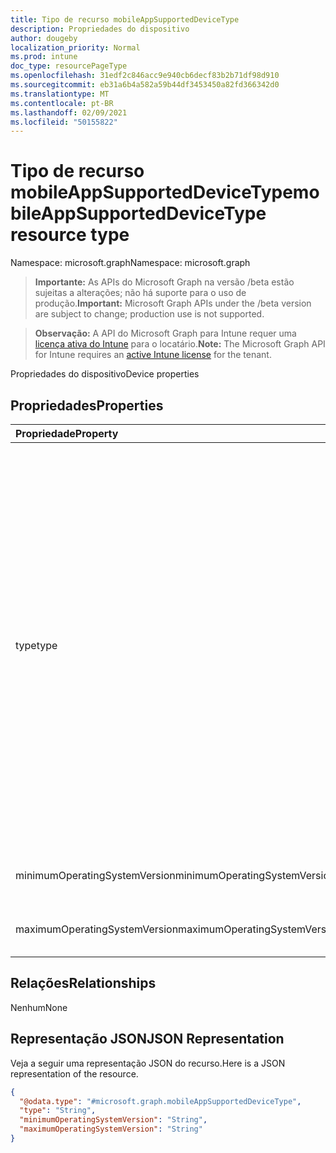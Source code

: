 ```yaml
---
title: Tipo de recurso mobileAppSupportedDeviceType
description: Propriedades do dispositivo
author: dougeby
localization_priority: Normal
ms.prod: intune
doc_type: resourcePageType
ms.openlocfilehash: 31edf2c846acc9e940cb6decf83b2b71df98d910
ms.sourcegitcommit: eb31a6b4a582a59b44df3453450a82fd366342d0
ms.translationtype: MT
ms.contentlocale: pt-BR
ms.lasthandoff: 02/09/2021
ms.locfileid: "50155822"
---
```

# <a name="mobileappsupporteddevicetype-resource-type"></a><span data-ttu-id="9640e-103">Tipo de recurso mobileAppSupportedDeviceType</span><span class="sxs-lookup"><span data-stu-id="9640e-103">mobileAppSupportedDeviceType resource type</span></span>

<span data-ttu-id="9640e-104">Namespace: microsoft.graph</span><span class="sxs-lookup"><span data-stu-id="9640e-104">Namespace: microsoft.graph</span></span>

> <span data-ttu-id="9640e-105">**Importante:** As APIs do Microsoft Graph na versão /beta estão sujeitas a alterações; não há suporte para o uso de produção.</span><span class="sxs-lookup"><span data-stu-id="9640e-105">**Important:** Microsoft Graph APIs under the /beta version are subject to change; production use is not supported.</span></span>

> <span data-ttu-id="9640e-106">**Observação:** A API do Microsoft Graph para Intune requer uma [licença ativa do Intune](https://go.microsoft.com/fwlink/?linkid=839381) para o locatário.</span><span class="sxs-lookup"><span data-stu-id="9640e-106">**Note:** The Microsoft Graph API for Intune requires an [active Intune license](https://go.microsoft.com/fwlink/?linkid=839381) for the tenant.</span></span>

<span data-ttu-id="9640e-107">Propriedades do dispositivo</span><span class="sxs-lookup"><span data-stu-id="9640e-107">Device properties</span></span>

## <a name="properties"></a><span data-ttu-id="9640e-108">Propriedades</span><span class="sxs-lookup"><span data-stu-id="9640e-108">Properties</span></span>
|<span data-ttu-id="9640e-109">Propriedade</span><span class="sxs-lookup"><span data-stu-id="9640e-109">Property</span></span>|<span data-ttu-id="9640e-110">Tipo</span><span class="sxs-lookup"><span data-stu-id="9640e-110">Type</span></span>|<span data-ttu-id="9640e-111">Descrição</span><span class="sxs-lookup"><span data-stu-id="9640e-111">Description</span></span>|
|:---|:---|:---|
|<span data-ttu-id="9640e-112">type</span><span class="sxs-lookup"><span data-stu-id="9640e-112">type</span></span>|[<span data-ttu-id="9640e-113">deviceType</span><span class="sxs-lookup"><span data-stu-id="9640e-113">deviceType</span></span>](../resources/intune-shared-devicetype.md)|<span data-ttu-id="9640e-114">Tipo de dispositivo.</span><span class="sxs-lookup"><span data-stu-id="9640e-114">Device type.</span></span> <span data-ttu-id="9640e-115">Os valores possíveis `desktop` são: `windowsRT` , , , , , , `winMO6` , `nokia` , , , `windowsPhone` , `mac` , `winCE` , , `winEmbedded` , `iPhone` `iPad` `iPod` `android` `iSocConsumer` `unix` `macMDM` , `holoLens` `surfaceHub` `androidForWork` `androidEnterprise` `windows10x` `androidnGMS` `cloudPC` `linux` `blackberry` `palm` `unknown` .</span><span class="sxs-lookup"><span data-stu-id="9640e-115">Possible values are: `desktop`, `windowsRT`, `winMO6`, `nokia`, `windowsPhone`, `mac`, `winCE`, `winEmbedded`, `iPhone`, `iPad`, `iPod`, `android`, `iSocConsumer`, `unix`, `macMDM`, `holoLens`, `surfaceHub`, `androidForWork`, `androidEnterprise`, `windows10x`, `androidnGMS`, `cloudPC`, `linux`, `blackberry`, `palm`, `unknown`.</span></span>|
|<span data-ttu-id="9640e-116">minimumOperatingSystemVersion</span><span class="sxs-lookup"><span data-stu-id="9640e-116">minimumOperatingSystemVersion</span></span>|<span data-ttu-id="9640e-117">String</span><span class="sxs-lookup"><span data-stu-id="9640e-117">String</span></span>|<span data-ttu-id="9640e-118">Versão mínima do sistema operacional</span><span class="sxs-lookup"><span data-stu-id="9640e-118">Minimum OS version</span></span>|
|<span data-ttu-id="9640e-119">maximumOperatingSystemVersion</span><span class="sxs-lookup"><span data-stu-id="9640e-119">maximumOperatingSystemVersion</span></span>|<span data-ttu-id="9640e-120">String</span><span class="sxs-lookup"><span data-stu-id="9640e-120">String</span></span>|<span data-ttu-id="9640e-121">Versão máxima do sistema operacional</span><span class="sxs-lookup"><span data-stu-id="9640e-121">Maximum OS version</span></span>|

## <a name="relationships"></a><span data-ttu-id="9640e-122">Relações</span><span class="sxs-lookup"><span data-stu-id="9640e-122">Relationships</span></span>
<span data-ttu-id="9640e-123">Nenhum</span><span class="sxs-lookup"><span data-stu-id="9640e-123">None</span></span>

## <a name="json-representation"></a><span data-ttu-id="9640e-124">Representação JSON</span><span class="sxs-lookup"><span data-stu-id="9640e-124">JSON Representation</span></span>
<span data-ttu-id="9640e-125">Veja a seguir uma representação JSON do recurso.</span><span class="sxs-lookup"><span data-stu-id="9640e-125">Here is a JSON representation of the resource.</span></span>
<!-- {
  "blockType": "resource",
  "@odata.type": "microsoft.graph.mobileAppSupportedDeviceType"
}
-->
``` json
{
  "@odata.type": "#microsoft.graph.mobileAppSupportedDeviceType",
  "type": "String",
  "minimumOperatingSystemVersion": "String",
  "maximumOperatingSystemVersion": "String"
}
```




